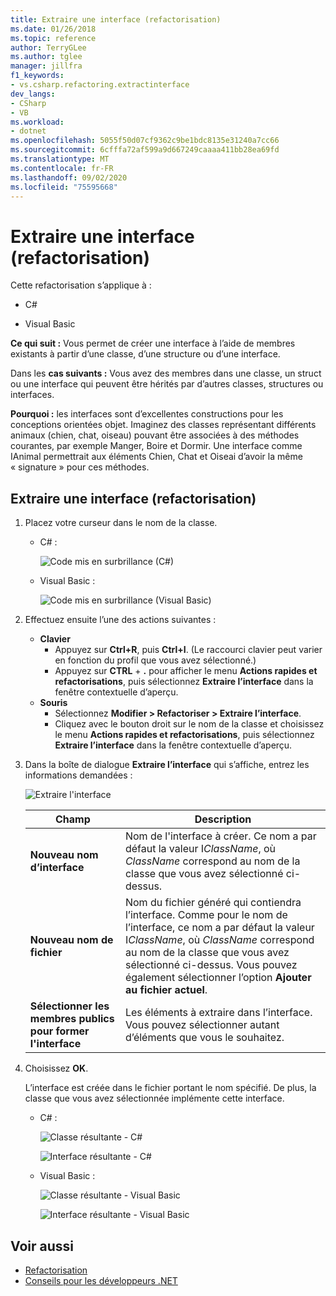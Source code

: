 ```yaml
---
title: Extraire une interface (refactorisation)
ms.date: 01/26/2018
ms.topic: reference
author: TerryGLee
ms.author: tglee
manager: jillfra
f1_keywords:
- vs.csharp.refactoring.extractinterface
dev_langs:
- CSharp
- VB
ms.workload:
- dotnet
ms.openlocfilehash: 5055f50d07cf9362c9be1bdc8135e31240a7cc66
ms.sourcegitcommit: 6cfffa72af599a9d667249caaaa411bb28ea69fd
ms.translationtype: MT
ms.contentlocale: fr-FR
ms.lasthandoff: 09/02/2020
ms.locfileid: "75595668"
---
```

# <a name="extract-an-interface-refactoring"></a>Extraire une interface (refactorisation)

Cette refactorisation s’applique à :

- C#

- Visual Basic

**Ce qui suit :** Vous permet de créer une interface à l’aide de membres existants à partir d’une classe, d’une structure ou d’une interface.

Dans les **cas suivants :** Vous avez des membres dans une classe, un struct ou une interface qui peuvent être hérités par d’autres classes, structures ou interfaces.

**Pourquoi :** les interfaces sont d’excellentes constructions pour les conceptions orientées objet. Imaginez des classes représentant différents animaux (chien, chat, oiseau) pouvant être associées à des méthodes courantes, par exemple Manger, Boire et Dormir. Une interface comme IAnimal permettrait aux éléments Chien, Chat et Oiseai d’avoir la même « signature » pour ces méthodes.

## <a name="extract-an-interface-refactoring"></a>Extraire une interface (refactorisation)

1. Placez votre curseur dans le nom de la classe.

   - C# :

       ![Code mis en surbrillance (C#)](media/extractinterface-highlight-cs.png)

   - Visual Basic :

       ![Code mis en surbrillance (Visual Basic)](media/extractinterface-highlight-vb.png)

2. Effectuez ensuite l’une des actions suivantes :

   - **Clavier**
      - Appuyez sur **Ctrl+R**, puis **Ctrl+I**. (Le raccourci clavier peut varier en fonction du profil que vous avez sélectionné.)
      - Appuyez sur **CTRL** + **.** pour afficher le menu **Actions rapides et refactorisations**, puis sélectionnez **Extraire l’interface** dans la fenêtre contextuelle d’aperçu.
   - **Souris**
      - Sélectionnez **Modifier > Refactoriser > Extraire l’interface**.
      - Cliquez avec le bouton droit sur le nom de la classe et choisissez le menu **Actions rapides et refactorisations**, puis sélectionnez **Extraire l’interface** dans la fenêtre contextuelle d’aperçu.

3. Dans la boîte de dialogue **Extraire l’interface** qui s’affiche, entrez les informations demandées :

   ![Extraire l'interface](media/extractinterface-dialog-same-file.png)

   | Champ | Description |
   | - | - |
   | **Nouveau nom d’interface** | Nom de l'interface à créer. Ce nom a par défaut la valeur I*ClassName*, où *ClassName* correspond au nom de la classe que vous avez sélectionné ci-dessus. |
   | **Nouveau nom de fichier** | Nom du fichier généré qui contiendra l’interface. Comme pour le nom de l’interface, ce nom a par défaut la valeur I*ClassName*, où *ClassName* correspond au nom de la classe que vous avez sélectionné ci-dessus. Vous pouvez également sélectionner l’option **Ajouter au fichier actuel**. |
   | **Sélectionner les membres publics pour former l'interface** | Les éléments à extraire dans l’interface. Vous pouvez sélectionner autant d’éléments que vous le souhaitez. |

4. Choisissez **OK**.

   L’interface est créée dans le fichier portant le nom spécifié. De plus, la classe que vous avez sélectionnée implémente cette interface.

   - C# :

      ![Classe résultante - C#](media/extractinterface-class-cs.png)

      ![Interface résultante - C#](media/extractinterface-interface-cs.png)

   - Visual Basic :

      ![Classe résultante - Visual Basic](media/extractinterface-class-vb.png)

      ![Interface résultante - Visual Basic](media/extractinterface-interface-vb.png)

## <a name="see-also"></a>Voir aussi

- [Refactorisation](../refactoring-in-visual-studio.md)
- [Conseils pour les développeurs .NET](../csharp-developer-productivity.md)
